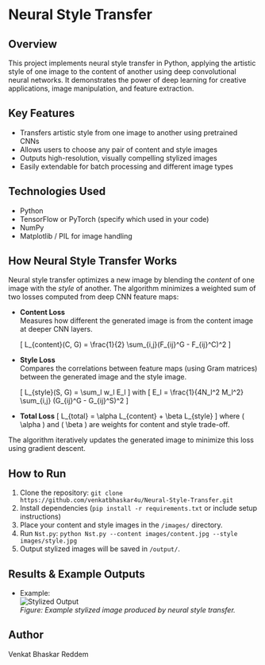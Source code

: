 # Neural Style Transfer

## Overview
This project implements neural style transfer in Python, applying the artistic style of one image to the content of another using deep convolutional neural networks. It demonstrates the power of deep learning for creative applications, image manipulation, and feature extraction.

## Key Features
- Transfers artistic style from one image to another using pretrained CNNs
- Allows users to choose any pair of content and style images
- Outputs high-resolution, visually compelling stylized images
- Easily extendable for batch processing and different image types

## Technologies Used
- Python
- TensorFlow or PyTorch (specify which used in your code)
- NumPy
- Matplotlib / PIL for image handling

## How Neural Style Transfer Works

Neural style transfer optimizes a new image by blending the *content* of one image with the *style* of another. The algorithm minimizes a weighted sum of two losses computed from deep CNN feature maps:

- **Content Loss**  
  Measures how different the generated image is from the content image at deeper CNN layers.

  \[
  L_{content}(C, G) = \frac{1}{2} \sum_{i,j}(F_{ij}^G - F_{ij}^C)^2
  \]

- **Style Loss**  
  Compares the correlations between feature maps (using Gram matrices) between the generated image and the style image.

  \[
  L_{style}(S, G) = \sum_l w_l E_l
  \]
  with
  \[
  E_l = \frac{1}{4N_l^2 M_l^2} \sum_{i,j} (G_{ij}^G - G_{ij}^S)^2
  \]

- **Total Loss**
  \[
  L_{total} = \alpha L_{content} + \beta L_{style}
  \]
  where \( \alpha \) and \( \beta \) are weights for content and style trade-off.

The algorithm iteratively updates the generated image to minimize this loss using gradient descent.

## How to Run
1. Clone the repository: `git clone https://github.com/venkatbhaskar4u/Neural-Style-Transfer.git`
2. Install dependencies (`pip install -r requirements.txt` or include setup instructions)
3. Place your content and style images in the `/images/` directory.
4. Run `Nst.py`: `python Nst.py --content images/content.jpg --style images/style.jpg`
5. Output stylized images will be saved in `/output/`.

## Results & Example Outputs
- Example:  
![Stylized Output](output/sample_result.png)  
*Figure: Example stylized image produced by neural style transfer.*

## Author
Venkat Bhaskar Reddem

